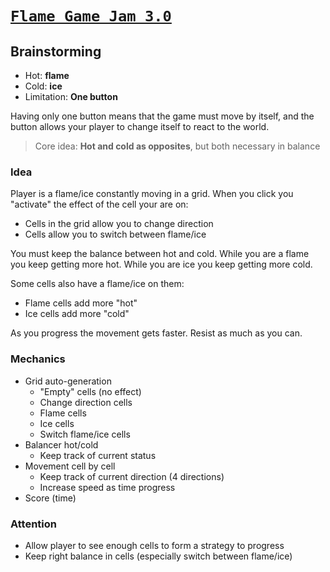 # [`Flame Game Jam 3.0`](https://itch.io/jam/flame-jam-3)

## Brainstorming
- Hot: **flame**
- Cold: **ice**
- Limitation: **One button**

Having only one button means that the game must move by itself, and the button allows your player to change itself to react to the world.

> Core idea: **Hot and cold as opposites**, but both necessary in balance

### Idea
Player is a flame/ice constantly moving in a grid. When you click you "activate" the effect of the cell your are on:
- Cells in the grid allow you to change direction
- Cells allow you to switch between flame/ice

You must keep the balance between hot and cold. While you are a flame you keep getting more hot. While you are ice you keep getting more cold.

Some cells also have a flame/ice on them:
- Flame cells add more "hot"
- Ice cells add more "cold"

As you progress the movement gets faster. Resist as much as you can.

### Mechanics
- Grid auto-generation
  - "Empty" cells (no effect)
  - Change direction cells
  - Flame cells
  - Ice cells
  - Switch flame/ice cells
- Balancer hot/cold
  - Keep track of current status
- Movement cell by cell
  - Keep track of current direction (4 directions)
  - Increase speed as time progress
- Score (time)

### Attention
- Allow player to see enough cells to form a strategy to progress
- Keep right balance in cells (especially switch between flame/ice)